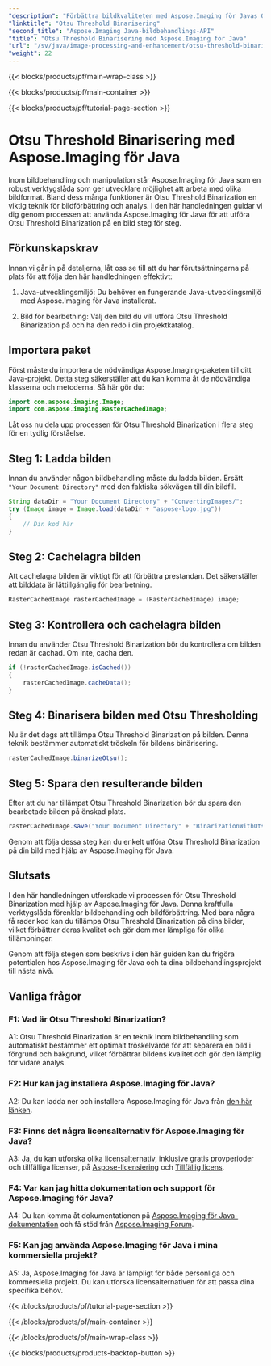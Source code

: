 ```yaml
---
"description": "Förbättra bildkvaliteten med Aspose.Imaging för Javas Otsu Threshold Binarization. Följ vår steg-för-steg-guide för optimal bildbehandling."
"linktitle": "Otsu Threshold Binarisering"
"second_title": "Aspose.Imaging Java-bildbehandlings-API"
"title": "Otsu Threshold Binarisering med Aspose.Imaging för Java"
"url": "/sv/java/image-processing-and-enhancement/otsu-threshold-binarization/"
"weight": 22
---
```


{{< blocks/products/pf/main-wrap-class >}}

{{< blocks/products/pf/main-container >}}

{{< blocks/products/pf/tutorial-page-section >}}

# Otsu Threshold Binarisering med Aspose.Imaging för Java

Inom bildbehandling och manipulation står Aspose.Imaging för Java som en robust verktygslåda som ger utvecklare möjlighet att arbeta med olika bildformat. Bland dess många funktioner är Otsu Threshold Binarization en viktig teknik för bildförbättring och analys. I den här handledningen guidar vi dig genom processen att använda Aspose.Imaging för Java för att utföra Otsu Threshold Binarization på en bild steg för steg.

## Förkunskapskrav

Innan vi går in på detaljerna, låt oss se till att du har förutsättningarna på plats för att följa den här handledningen effektivt:

1. Java-utvecklingsmiljö: Du behöver en fungerande Java-utvecklingsmiljö med Aspose.Imaging för Java installerat.

2. Bild för bearbetning: Välj den bild du vill utföra Otsu Threshold Binarization på och ha den redo i din projektkatalog.

## Importera paket

Först måste du importera de nödvändiga Aspose.Imaging-paketen till ditt Java-projekt. Detta steg säkerställer att du kan komma åt de nödvändiga klasserna och metoderna. Så här gör du:

```java
import com.aspose.imaging.Image;
import com.aspose.imaging.RasterCachedImage;
```

Låt oss nu dela upp processen för Otsu Threshold Binarization i flera steg för en tydlig förståelse.

## Steg 1: Ladda bilden


Innan du använder någon bildbehandling måste du ladda bilden. Ersätt `"Your Document Directory"` med den faktiska sökvägen till din bildfil. 

```java
String dataDir = "Your Document Directory" + "ConvertingImages/";
try (Image image = Image.load(dataDir + "aspose-logo.jpg"))
{
    // Din kod här
}
```

## Steg 2: Cachelagra bilden

Att cachelagra bilden är viktigt för att förbättra prestandan. Det säkerställer att bilddata är lättillgänglig för bearbetning.

```java
RasterCachedImage rasterCachedImage = (RasterCachedImage) image;
```

## Steg 3: Kontrollera och cachelagra bilden

Innan du använder Otsu Threshold Binarization bör du kontrollera om bilden redan är cachad. Om inte, cacha den.

```java
if (!rasterCachedImage.isCached())
{
    rasterCachedImage.cacheData();
}
```

## Steg 4: Binarisera bilden med Otsu Thresholding

Nu är det dags att tillämpa Otsu Threshold Binarization på bilden. Denna teknik bestämmer automatiskt tröskeln för bildens binärisering.

```java
rasterCachedImage.binarizeOtsu();
```

## Steg 5: Spara den resulterande bilden

Efter att du har tillämpat Otsu Threshold Binarization bör du spara den bearbetade bilden på önskad plats.

```java
rasterCachedImage.save("Your Document Directory" + "BinarizationWithOtsuThreshold_out.jpg");
```

Genom att följa dessa steg kan du enkelt utföra Otsu Threshold Binarization på din bild med hjälp av Aspose.Imaging för Java.

## Slutsats

I den här handledningen utforskade vi processen för Otsu Threshold Binarization med hjälp av Aspose.Imaging för Java. Denna kraftfulla verktygslåda förenklar bildbehandling och bildförbättring. Med bara några få rader kod kan du tillämpa Otsu Threshold Binarization på dina bilder, vilket förbättrar deras kvalitet och gör dem mer lämpliga för olika tillämpningar.

Genom att följa stegen som beskrivs i den här guiden kan du frigöra potentialen hos Aspose.Imaging för Java och ta dina bildbehandlingsprojekt till nästa nivå.

## Vanliga frågor

### F1: Vad är Otsu Threshold Binarization?

A1: Otsu Threshold Binarization är en teknik inom bildbehandling som automatiskt bestämmer ett optimalt tröskelvärde för att separera en bild i förgrund och bakgrund, vilket förbättrar bildens kvalitet och gör den lämplig för vidare analys.

### F2: Hur kan jag installera Aspose.Imaging för Java?

A2: Du kan ladda ner och installera Aspose.Imaging för Java från [den här länken](https://releases.aspose.com/imaging/java/).

### F3: Finns det några licensalternativ för Aspose.Imaging för Java?

A3: Ja, du kan utforska olika licensalternativ, inklusive gratis provperioder och tillfälliga licenser, på [Aspose-licensiering](https://purchase.aspose.com/buy) och [Tillfällig licens](https://purchase.aspose.com/temporary-license/).

### F4: Var kan jag hitta dokumentation och support för Aspose.Imaging för Java?

A4: Du kan komma åt dokumentationen på [Aspose.Imaging för Java-dokumentation](https://reference.aspose.com/imaging/java/) och få stöd från [Aspose.Imaging Forum](https://forum.aspose.com/).

### F5: Kan jag använda Aspose.Imaging för Java i mina kommersiella projekt?

A5: Ja, Aspose.Imaging för Java är lämpligt för både personliga och kommersiella projekt. Du kan utforska licensalternativen för att passa dina specifika behov.

{{< /blocks/products/pf/tutorial-page-section >}}

{{< /blocks/products/pf/main-container >}}

{{< /blocks/products/pf/main-wrap-class >}}

{{< blocks/products/products-backtop-button >}}